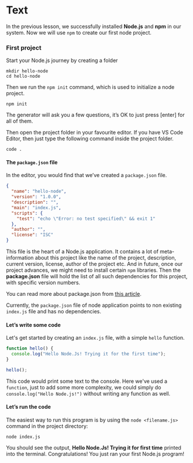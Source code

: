 # Text
In the previous lesson, we successfully installed **Node.js** and **npm** in our system. Now we will use `npm` to create our first node project.

### First project

Start your Node.js journey by creating a folder
````
mkdir hello-node
cd hello-node
````

Then we run the `npm init` command, which is used to initialize a node project.
````
npm init
````
The generator will ask you a few questions, it’s OK to just press [enter] for all of them.

Then open the project folder in your favourite editor. If you have VS Code Editor, then just type the following command inside the project folder.
````
code .
````

#### The `package.json` file
In the editor, you would find that we’ve created a `package.json` file. 
```json
{
  "name": "hello-node",
  "version": "1.0.0",
  "description": "",
  "main": "index.js",
  "scripts": {
    "test": "echo \"Error: no test specified\" && exit 1"
  },
  "author": "",
  "license": "ISC"
}
```

This file is the heart of a Node.js application. It contains a lot of meta-information about this project like the name of the project, description, current version, license, author of the project etc. And in future, once our project advances, we might need to install certain `npm` libraries. Then the **package.json** file will hold the list of all such dependencies for this project, with specific version numbers. 

You can read more about package.json from [this article](https://heynode.com/tutorial/what-packagejson/).

Currently, the `package.json` file of node application points to non existing `index.js` file and has no dependencies. 

#### Let’s write some code
Let's get started by creating an `index.js` file, with a simple `hello` function.
```js
function hello() {
  console.log("Hello Node.Js! Trying it for the first time");
}

hello();
```
This code would print some text to the console. Here we've used a `function`, just to add some more complexity, we could simply do `console.log("Hello Node.js!")` without writing any function as well.

#### Let’s run the code
The easiest way to run this program is by using the `node <filename.js>` command in the project directory:
````
node index.js
````
You should see the output, **Hello Node.Js! Trying it for first time** printed into the terminal. Congratulations! You just ran your first Node.js program!



